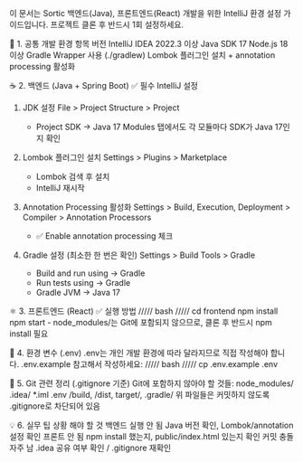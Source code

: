 이 문서는 Sortic 백엔드(Java), 프론트엔드(React) 개발을 위한 IntelliJ 환경 설정 가이드입니다.
프로젝트 클론 후 반드시 1회 설정하세요.

🧩 1. 공통 개발 환경
항목            버전
IntelliJ IDEA	2022.3 이상
Java SDK        17
Node.js         18 이상
Gradle          Wrapper 사용 (./gradlew)
Lombok          플러그인 설치 + annotation processing 활성화

☕ 2. 백엔드 (Java + Spring Boot)
✅ 필수 IntelliJ 설정
1) JDK 설정
File > Project Structure > Project
    - Project SDK → Java 17
Modules 탭에서도 각 모듈마다 SDK가 Java 17인지 확인

2) Lombok 플러그인 설치
Settings > Plugins > Marketplace
    - Lombok 검색 후 설치
    - IntelliJ 재시작

3) Annotation Processing 활성화
Settings > Build, Execution, Deployment > Compiler > Annotation Processors
    - ✅ Enable annotation processing 체크

4) Gradle 설정 (최소한 한 번은 확인)
Settings > Build Tools > Gradle
    - Build and run using → Gradle
    - Run tests using → Gradle
    - Gradle JVM → Java 17

⚛️ 3. 프론트엔드 (React)
✅ 실행 방법
///// bash /////
cd frontend
npm install
npm start
    - node_modules/는 Git에 포함되지 않으므로, 클론 후 반드시 npm install 필요

🔐 4. 환경 변수 (.env)
.env는 개인 개발 환경에 따라 달라지므로 직접 작성해야 합니다.
.env.example 참고해서 작성하세요:
///// bash /////
cp .env.example .env

🧹 5. Git 관련 정리 (.gitignore 기준)
Git에 포함하지 않아야 할 것들:
    node_modules/
    .idea/
    *.iml
    .env
    /build, /dist, target/, .gradle/
위 파일들은 커밋하지 않도록 .gitignore로 차단되어 있음

💡 6. 실무 팁
상황	해야 할 것
백엔드 실행 안 됨	Java 버전 확인, Lombok/annotation 설정 확인
프론트 안 됨	npm install 했는지, public/index.html 있는지 확인
커밋 충돌 자주 남	.idea 공유 여부 확인 / .gitignore 재확인